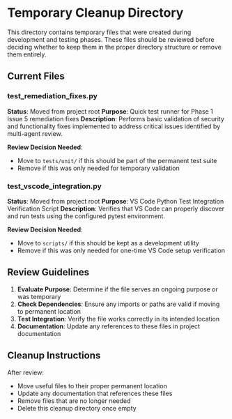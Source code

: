 # Temporary Cleanup Directory

This directory contains temporary files that were created during development and testing phases. These files should be
reviewed before deciding whether to keep them in the proper directory structure or remove them entirely.

## Current Files

### test_remediation_fixes.py

**Status**: Moved from project root
**Purpose**: Quick test runner for Phase 1 Issue 5 remediation fixes
**Description**: Performs basic validation of security and functionality fixes implemented to address critical issues
identified by multi-agent review.

**Review Decision Needed**:

- Move to `tests/unit/` if this should be part of the permanent test suite
- Remove if this was only needed for temporary validation

### test_vscode_integration.py

**Status**: Moved from project root
**Purpose**: VS Code Python Test Integration Verification Script
**Description**: Verifies that VS Code can properly discover and run tests using the configured pytest environment.

**Review Decision Needed**:

- Move to `scripts/` if this should be kept as a development utility
- Remove if this was only needed for one-time VS Code setup verification

## Review Guidelines

1. **Evaluate Purpose**: Determine if the file serves an ongoing purpose or was temporary
2. **Check Dependencies**: Ensure any imports or paths are valid if moving to permanent location
3. **Test Integration**: Verify the file works correctly in its intended location
4. **Documentation**: Update any references to these files in project documentation

## Cleanup Instructions

After review:

- Move useful files to their proper permanent location
- Update any documentation that references these files
- Remove files that are no longer needed
- Delete this cleanup directory once empty
